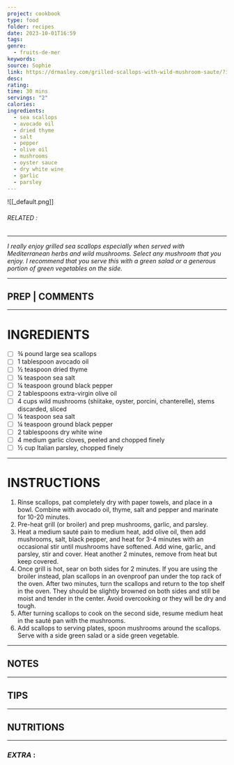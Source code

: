 ```yaml
---
project: cookbook
type: food
folder: recipes
date: 2023-10-01T16:59
tags: 
genre:
  - fruits-de-mer
keywords: 
source: Sophie
link: https://drmasley.com/grilled-scallops-with-wild-mushroom-saute/?inf_contact_key=7f1382aaf068e607e12f75c2f59d7c801b0a3f0fd3ee5d9b43fb34c6613498d7
desc: 
rating: 
time: 30 mins
servings: "2"
calories: 
ingredients:
  - sea scallops
  - avocado oil
  - dried thyme
  - salt
  - pepper
  - olive oil
  - mushrooms
  - oyster sauce
  - dry white wine
  - garlic
  - parsley
---
```


![[_default.png]]
###### *RELATED* : 
---
_I really enjoy grilled sea scallops especially when served with Mediterranean herbs and wild mushrooms. Select any mushroom that you enjoy. I recommend that you serve this with a green salad or a generous portion of green vegetables on the side._

---
## PREP | COMMENTS



---
# INGREDIENTS

- [ ] ¾ pound large sea scallops
- [ ] 1 tablespoon avocado oil
- [ ] ½ teaspoon dried thyme
- [ ] ¼ teaspoon sea salt
- [ ] ¼ teaspoon ground black pepper
- [ ] 2 tablespoons extra-virgin olive oil
- [ ] 4 cups wild mushrooms (shiitake, oyster, porcini, chanterelle), stems discarded, sliced
- [ ] ¼ teaspoon sea salt
- [ ] ¼ teaspoon ground black pepper
- [ ] 2 tablespoons dry white wine
- [ ] 4 medium garlic cloves, peeled and chopped finely
- [ ] ½ cup Italian parsley, chopped finely

---
# INSTRUCTIONS

1. Rinse scallops, pat completely dry with paper towels, and place in a bowl. Combine with avocado oil, thyme, salt and pepper and marinate for 10-20 minutes.
2. Pre-heat grill (or broiler) and prep mushrooms, garlic, and parsley.
3. Heat a medium sauté pain to medium heat, add olive oil, then add mushrooms, salt, black pepper, and heat for 3-4 minutes with an occasional stir until mushrooms have softened. Add wine, garlic, and parsley, stir and cover. Heat another 2 minutes, remove from heat but keep covered.
4. Once grill is hot, sear on both sides for 2 minutes. If you are using the broiler instead, plan scallops in an ovenproof pan under the top rack of the oven. After two minutes, turn the scallops and return to the top shelf in the oven. They should be slightly browned on both sides and still be moist and tender in the center. Avoid overcooking or they will be dry and tough.
5. After turning scallops to cook on the second side, resume medium heat in the sauté pan with the mushrooms.
6. Add scallops to serving plates, spoon mushrooms around the scallops. Serve with a side green salad or a side green vegetable.

---
## NOTES



---
## TIPS



---
## NUTRITIONS



---
### *EXTRA* :



